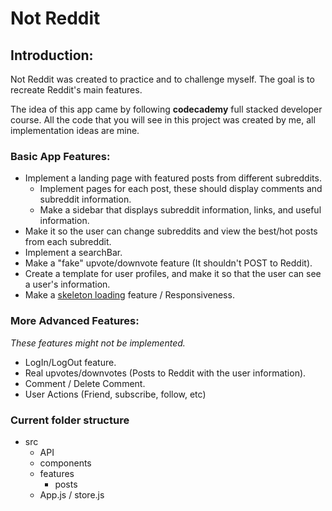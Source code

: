 # Not Reddit #

## Introduction: ##

Not Reddit was created to practice and to challenge myself. The goal is to recreate Reddit's main features.

The idea of this app came by following **codecademy** full stacked developer course. All the code that you will see in this project was created by me, all implementation ideas are mine.

### Basic App Features: ###

- Implement a landing page with featured posts from different subreddits.
    - Implement pages for each post, these should display comments and subreddit information.
    - Make a sidebar that displays subreddit information, links, and useful information.
- Make it so the user can change subreddits and view the best/hot posts from each subreddit.
- Implement a searchBar.
- Make a "fake" upvote/downvote feature (It shouldn't POST to Reddit).
- Create a template for user profiles, and make it so that the user can see a user's information.
- Make a [skeleton loading](https://www.freecodecamp.org/news/how-to-build-skeleton-screens-using-css-for-better-user-experience/#:~:text=A%20skeleton%20screen%20is%20an,%2C%20card%2C%20and%20so%20on.) feature / Responsiveness.

### More Advanced Features: ###

*These features might not be implemented.*

- LogIn/LogOut feature.
- Real upvotes/downvotes (Posts to Reddit with the user information).
- Comment / Delete Comment.
- User Actions (Friend, subscribe, follow, etc)

### Current folder structure ###

- src
    - API
    - components
    - features
        - posts
    - App.js / store.js    